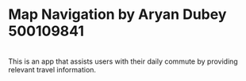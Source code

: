 <h1>Map Navigation by Aryan Dubey 500109841</h1>
<br>
This is an app that assists users with their daily commute by providing relevant travel information.
